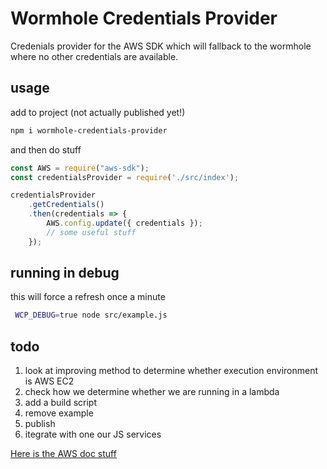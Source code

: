 # Wormhole Credentials Provider

Credenials provider for the AWS SDK which will fallback to the wormhole where no other credentials are available.

## usage

add to project (not actually published yet!)

```bash
npm i wormhole-credentials-provider
```

and then do stuff

```javascript
const AWS = require("aws-sdk");
const credentialsProvider = require('./src/index');

credentialsProvider
    .getCredentials()
    .then(credentials => {
        AWS.config.update({ credentials });
        // some useful stuff
    });
```

## running in debug

this will force a refresh once a minute

```bash
 WCP_DEBUG=true node src/example.js 
```

## todo

1. look at improving method to determine whether execution environment is AWS EC2
1. check how we determine whether we are running in a lambda
1. add a build script
1. remove example
1. publish
1. itegrate with one our JS services

[Here is the AWS doc stuff](https://docs.aws.amazon.com/AWSJavaScriptSDK/latest/AWS/CredentialProviderChain.html)
